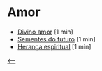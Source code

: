 # Amor

- [Divino amor](./divino-amor.html) <span class="word-count">[1 min]</span>
- [Sementes do futuro](./sementes-do-futuro.html) <span class="word-count">[1 min]</span>
- [Herança espiritual](./heranca-espiritual.html) <span class="word-count">[1 min]</span>

[<--](../)